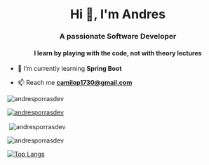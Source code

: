 <h1 align="center">Hi 👋, I'm Andres</h1>
<h3 align="center">A passionate Software Developer</h3>
<h4 align="center">I learn by playing with the code, not with theory lectures</h4>

- 🌱 I’m currently learning **Spring Boot**

- 📫 Reach me **camilop1730@gmail.com**

<p align="left"> <img src="https://komarev.com/ghpvc/?username=andresporrasdev&label=Profile%20views&color=0e75b6&style=flat" alt="andresporrasdev" /> </p>

<p align="left"> <a href="https://github.com/ryo-ma/github-profile-trophy"><img src="https://github-profile-trophy.vercel.app/?username=andresporrasdev&theme=nord" alt="andresporrasdev" /></a> </p>


<p>&nbsp;<img align="center" src="https://github-readme-stats.vercel.app/api?username=andresporrasdev&theme=prussian&show_icons=true&locale=en" alt="andresporrasdev" /></p>

<p><img align="center" src="https://github-readme-streak-stats.herokuapp.com/?user=andresporrasdev&theme=prussian" alt="andresporrasdev" /></p>

[![Top Langs](https://github-readme-stats.vercel.app/api/top-langs/?username=anuraghazra)](https://github.com/anuraghazra/github-readme-stats)
